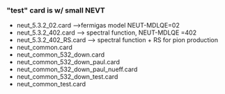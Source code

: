 ### "test" card is w/ small NEVT

* neut_5.3.2_02.card -->fermigas model NEUT-MDLQE=02
* neut_5.3.2_402.card --> spectral function, NEUT-MDLQE =402
* neut_5.3.2_402_RS.card --> spectral function + RS for pion production
* neut_common.card
* neut_common_532_down.card
* neut_common_532_down_paul.card
* neut_common_532_down_paul_nueff.card
* neut_common_532_down_test.card
* neut_common_test.card

